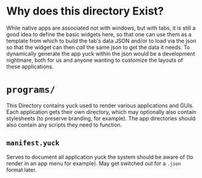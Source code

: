 # Why does this directory Exist?
While native apps are associated not with windows, but with tabs, it is still a good idea to define the basic widgets here, so that one can use them as a template from which to build the tab's data JSON and/or to load via the json so that the widget can then *call* the same json to get the data it needs. To dynamically generate the app yuck within the json would be a development nightmare, both for us and anyone wanting to customize the layouts of these applications.

# `programs/`
This Directory contains yuck used to render various applications and GUIs. Each application gets their own directory, which may optionally also contain stylesheets (to preserve branding, for example). The app directories should also contain any scripts they need to function.

## `manifest.yuck`
Serves to document all application yuck the system should be aware of (to render in an app menu for example). May get switched out for a `.json` format later.

